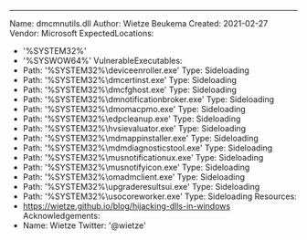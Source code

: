 ---
Name: dmcmnutils.dll
Author: Wietze Beukema
Created: 2021-02-27
Vendor: Microsoft
ExpectedLocations:
- '%SYSTEM32%'
- '%SYSWOW64%'
VulnerableExecutables:
- Path: '%SYSTEM32%\deviceenroller.exe'
  Type: Sideloading
- Path: '%SYSTEM32%\dmcertinst.exe'
  Type: Sideloading
- Path: '%SYSTEM32%\dmcfghost.exe'
  Type: Sideloading
- Path: '%SYSTEM32%\dmnotificationbroker.exe'
  Type: Sideloading
- Path: '%SYSTEM32%\dmomacpmo.exe'
  Type: Sideloading
- Path: '%SYSTEM32%\edpcleanup.exe'
  Type: Sideloading
- Path: '%SYSTEM32%\hvsievaluator.exe'
  Type: Sideloading
- Path: '%SYSTEM32%\mdmappinstaller.exe'
  Type: Sideloading
- Path: '%SYSTEM32%\mdmdiagnosticstool.exe'
  Type: Sideloading
- Path: '%SYSTEM32%\musnotificationux.exe'
  Type: Sideloading
- Path: '%SYSTEM32%\musnotifyicon.exe'
  Type: Sideloading
- Path: '%SYSTEM32%\omadmclient.exe'
  Type: Sideloading
- Path: '%SYSTEM32%\upgraderesultsui.exe'
  Type: Sideloading
- Path: '%SYSTEM32%\usocoreworker.exe'
  Type: Sideloading
Resources:
- https://wietze.github.io/blog/hijacking-dlls-in-windows
Acknowledgements:
- Name: Wietze
  Twitter: '@wietze'
